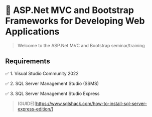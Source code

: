 # :notebook: ASP.Net MVC and Bootstrap Frameworks for Developing Web Applications
> Welcome to the ASP.Net MVC and Bootstrap seminar/training

## Requirements
:white_check_mark: 1. Visual Studio Community 2022

:white_check_mark: 2. SQL Server Management Studio (SSMS)

:white_check_mark: 3. SQL Server Management Studio Express
> (GUIDE)[https://www.sqlshack.com/how-to-install-sql-server-express-edition/]
